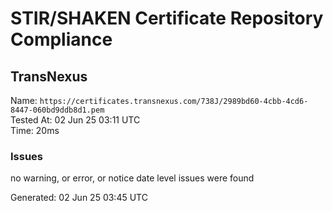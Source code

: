 # STIR/SHAKEN Certificate Repository Compliance

## TransNexus

Name: `https://certificates.transnexus.com/738J/2989bd60-4cbb-4cd6-8447-060bd9ddb8d1.pem`\
Tested At: 02 Jun 25 03:11 UTC\
Time: 20ms

### Issues

no warning, or error, or notice date level issues were found

Generated: 02 Jun 25 03:45 UTC